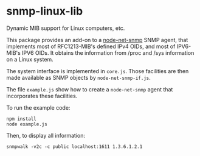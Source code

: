# snmp-linux-lib
Dynamic MIB support for Linux computers, etc.

This package provides an add-on to a
[node-net-snmp](https://github.com/markabrahams/node-net-snmp/) SNMP
agent, that implements most of RFC1213-MIB's defined IPv4 OIDs, and
most of IPV6-MIB's IPV6 OIDs. It obtains the information from /proc
and /sys information on a Linux system.

The system interface is implemented in `core.js`. Those facilities are then made available as SNMP objects by `node-net-snmp-if.js`.

The file `example.js` show how to create a `node-net-snmp` agent that incorporates these facilities.

To run the example code:
```
npm install
node example.js
```

Then, to display all information:

```
snmpwalk -v2c -c public localhost:1611 1.3.6.1.2.1
```
